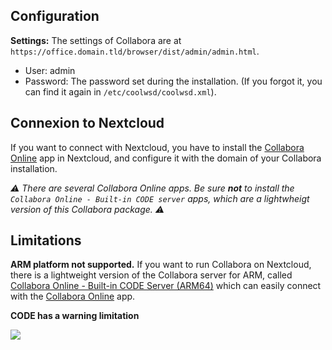 ## Configuration

**Settings:**
The settings of Collabora are at `https://office.domain.tld/browser/dist/admin/admin.html`.

- User: admin
- Password: The password set during the installation. (If you forgot it, you can find it again in `/etc/coolwsd/coolwsd.xml`).

## Connexion to Nextcloud

If you want to connect with Nextcloud, you have to install the [Collabora Online](https://apps.nextcloud.com/apps/richdocuments) app in Nextcloud, and configure it with the domain of your Collabora installation.

*:warning: There are several Collabora Online apps. Be sure **not** to install the `Collabora Online - Built-in CODE server` apps, which are a lightwheigt version of this Collabora package. :warning:*

## Limitations

**ARM platform not supported.** If you want to run Collabora on Nextcloud, there is a lightweight version of the Collabora server for ARM, called [Collabora Online - Built-in CODE Server (ARM64)](https://apps.nextcloud.com/apps/richdocumentscode_arm64) which can easily connect with the [Collabora Online](https://apps.nextcloud.com/apps/richdocuments) app.

**CODE has a warning limitation**

![](https://www.libreoffice.org/assets/Uploads/LibreOffice-Online-limit.png)
